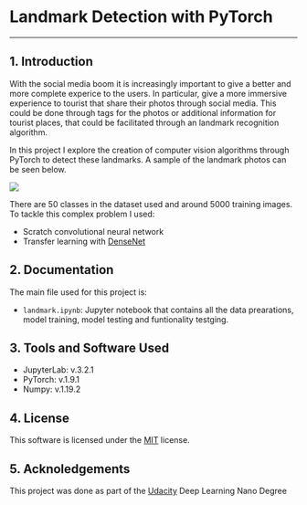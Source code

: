 # Landmark Detection with PyTorch
***

## 1. Introduction
With the social media boom it is increasingly important to give a better
and more complete experice to the users. In particular, give a more
immersive experience to tourist that share their photos through social
media. This could be done through tags for the photos or additional 
information for tourist places, that could be facilitated through an
landmark recognition algorithm.

In this project I explore the creation of computer vision algorithms through
PyTorch to detect these landmarks. A sample of the landmark photos can be seen
below. 

![](images/sample.png)

There are 50 classes in the dataset used and around 5000 training images. To
tackle this complex problem I used:

+ Scratch convolutional neural network
+ Transfer learning with [DenseNet](https://pytorch.org/hub/pytorch_vision_densenet/)

## 2. Documentation
The main file used for this project is:

+ `landmark.ipynb`: Jupyter notebook that contains all the data prearations, 
model training, model testing and funtionality testging.

## 3. Tools and Software Used
+ JupyterLab: v.3.2.1
+ PyTorch: v.1.9.1
+ Numpy: v.1.19.2

## 4. License

This software is licensed under the [MIT](https://opensource.org/licenses/MIT) license.

## 5. Acknoledgements

This project was done as part of the [Udacity](udacity.com) Deep Learning Nano Degree

